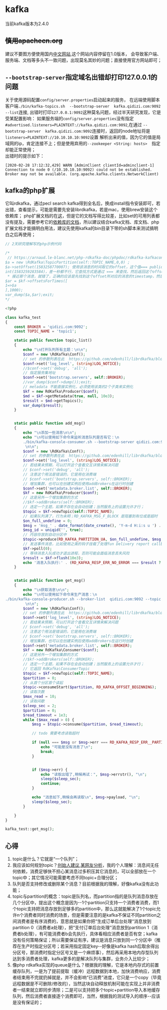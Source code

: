 # kafka 

当前kafka版本为2.4.0   

##  ~~慎用apachecn.org~~  

建议不要图方便使用国内[中文网站](http://kafka.apachecn.org/quickstart.html),这个网站内容停留在1.0版本，
会导致客户端、服务端、文档等多头不一致问题，出现莫名其妙的问题；直接使用官方网站即可；  

##  `--bootstrap-server`指定域名出错却打印127.0.0.1的问题  

关于使用源码配置`config/server.properties`启动起来的服务，
在远端使用脚本客户端`./bin/kafka-topics.sh  --bootstrap-server  kafka.qidizi.com:9092  --list`连接,
出错时打印`127.0.0.1:9092`这种莫名问题，经过半天研究发现，它是受某配置影响：
如果服务端的`config/server.properties`没有指定`#advertised.listeners=PLAINTEXT://kafka.qidizi.com:9092`,在通过
`--bootstrap-server  kafka.qidizi.com:9092`连接时，返回的node地址将是`listeners=PLAINTEXT://10.10.10.10:9092`设置
解析出来的值，因为它的值是局域网的ip，肯定连接不上；但是使用弃用的`--zookeeper <String: hosts>  `指定却能正常使用；  
出错时的提示如下：   

```
[2020-02-28 17:12:32,429] WARN [AdminClient clientId=adminclient-1] Connection to node 0 (/10.10.10.10:9092) could not be established. Broker may not be available. (org.apache.kafka.clients.NetworkClient)
```  


## kafka的php扩展 

它叫rdkafka，通过pecl search kafka得到全名后，换成install指令安装即可，若出错，查看提示，可能是需要先安装librdkafka，若是mac，使用brew安装这个依赖库；
php扩展文档的在[这](https://arnaud.le-blanc.net/php-rdkafka-doc/phpdoc/book.rdkafka.html)，但是它的文档写得比较差，比如set的可用列表都没有提及，需要参考它的[依赖库的文档](https://github.com/edenhill/librdkafka/blob/master/CONFIGURATION.md)，所以建议结合kafka文档、库文档、php扩展文档才能搞明白用法，建议先使用kafka的bin目录下带的sh脚本来测试搞明白之后再使用；  


```php
// 2天研究理解写的php示例代码

/*
 // https://arnaud.le-blanc.net/php-rdkafka-doc/phpdoc/rdkafka-kafkaconsumer.offsetsfortimes.html 用例
$a = new \RdKafka\TopicPartition(self::TOPIC_NAME,0,0) ;
$a->setOffset(1583258770007); 使用该消息的时间取它的offset，这个值=== public $timestamp =>
int(1583259283584)，差一秒都不行，它查找方式是通过 === 来查找，然后返回这个offset的，所以你若理解为随便填写个时间，它会返回最
 * 接近那个消息，就错了，正确的应该是先找到这个offset所对应的消息的timestamp，然后赋值
$ar = $kf->offsetsForTimes([
1=>$a
],1000);
var_dump($a,$ar);exit;
*/

<?php

class kafka_test
{
    const BROKER = 'qidizi.com:9092';
    const TOPIC_NAME = 'topic1';

    static public function topic_list()
    {
        echo "\n打开队列所有主题：\n\n";
        $conf = new \RdKafka\Conf();
        // set 的参数列表在此  https://github.com/edenhill/librdkafka/blob/master/CONFIGURATION.md
        $conf->set('log_level', (string)LOG_NOTICE);
        //$conf->set('debug', 'all');
        // 指定服务集地址
        $conf->set('bootstrap.servers', self::BROKER);
        //var_dump($conf->dump());exit;
        // metadata 不能直接实例化，必须使用该类的2个子类来实例化
        $kf = new RdKafka\Producer($conf);
        $md = $kf->getMetadata(true, null, 10e3);
        $result = $md->getTopics();
        var_dump($result);
    }


    static public function add_msg()
    {
        echo "\n添加一些消息\n\n";
        echo "\n可以使用如下命令来监听消息队列是否有它：\n
        ./bin/kafka-console-consumer.sh --bootstrap-server qidizi.com:9092 --topic topic1
         \n\n";
        $conf = new \RdKafka\Conf();
        // set 的参数列表在此  https://github.com/edenhill/librdkafka/blob/master/CONFIGURATION.md
        $conf->set('log_level', (string)LOG_NOTICE);
        // 若结果未预期，可以打开这个查看交互详情来解决问题
        // $conf->set('debug', 'all');
        // 注意这个用法是错误的，它是用在消费端
        // $conf->set('bootstrap.servers', self::BROKER);
        // 增加集群，也可以在创建实例后使用addBrokers在运行时创建
        $conf->set('metadata.broker.list', self::BROKER);
        $kf = new RdKafka\Producer($conf);
        // 这是另外一个增加集群的方式
        //$kf->addBrokers(self::BROKER);
        // 选定一个主题，如果不存在会自动创建；当然服务上的设置允许才行；
        $topic = $kf->newTopic(self::TOPIC_NAME);
        // 如果队列满了，行为未明；RD_KAFKA_MSG_F_BLOCK 是阻塞到有位或是超时
        $on_full_undefine = 0;
        $msg = 'msg_' . date_format(date_create(), 'Y-m-d H:i:s u ') . __FILE__;
        $msg_id = uniqid('', true);
        // 内容存放到自动分区中
        $topic->produce(RD_KAFKA_PARTITION_UA, $on_full_undefine, $msg, $msg_id);
        // 发送事件消息，比如使用之类的钩子挂载了处理fun Delivery report callbacks RdKafka\Conf::setDrMsgCb() [producer]
        $kf->poll(0);
        // 等待消息入队成功才退出进程，否则可能会面临消息丢失风险
        $result = $kf->flush(10e3);
        echo '消息入队执行:' . (RD_KAFKA_RESP_ERR_NO_ERROR === $result ? '成功' : '失败');
    }


    static public function get_msg()
    {
        echo "\n获取消息\n\n";
        echo "\n可以使用如下命令来生产消息：\n
./bin/kafka-console-producer.sh --broker-list  qidizi.com:9092 --topic topic1
         \n\n";
        $conf = new \RdKafka\Conf();
        // set 的参数列表在此  https://github.com/edenhill/librdkafka/blob/master/CONFIGURATION.md
        $conf->set('log_level', (string)LOG_NOTICE);
        // 若结果未预期，可以打开这个查看交互详情来解决问题
        // $conf->set('debug', 'all');
        // 注意这个用法是错误的，它是用在消费端
        // $conf->set('bootstrap.servers', self::BROKER);
        // 增加集群，也可以在创建实例后使用addBrokers在运行时创建
        $conf->set('metadata.broker.list', self::BROKER);
        $kf = new RdKafka\Consumer($conf);
        // 这是另外一个增加集群的方式
        //$kf->addBrokers(self::BROKER);
        // 选定一个主题，如果不存在会自动创建；当然服务上的设置允许才行；
        // 它返回 RdKafka\ConsumerTopic
        $topic = $kf->newTopic(self::TOPIC_NAME);
        $partition = 0;
        // 从首个分区首个读起
        $topic->consumeStart($partition, RD_KAFKA_OFFSET_BEGINNING);
        // 读取次数
        $max_read = 10;
        // 读取间歇
        $sleep_sec = 2;
        $partition = 0;
        $read_timeout = 1e3;
        while ($max_read > 0) {
            $msg = $topic->consume($partition, $read_timeout);

            // todo 需要考虑读取超时

            if (null === $msg or $msg->err === RD_KAFKA_RESP_ERR__PARTITION_EOF) {
                echo "可能是没有消息了\n";
                break;
            }


            if ($msg->err) {
                echo "读取出错了,稍候再试：", $msg->errstr(), "\n";
                sleep($sleep_sec);
                continue;
            }

            echo "消息如下,稍候会再读取\n", $msg->payload, "\n";
            sleep($sleep_sec);
        }

    }
}

kafka_test::get_msg();
```  

## 心得

1.  topic是什么？它就是“一个队列”；  
1.  我应该如何规划topic？[创始人建议](https://www.confluent.io/blog/how-choose-number-topics-partitions-kafka-cluster/),[某网友分析](https://zhuanlan.zhihu.com/p/51825245)，我的个人理解：消息间无任何依赖，消费足够快不担心某消息过多积压其它消息的，可以全部放在一个topic中；其它情况可能需要考虑不同topic+合理分区；  
1.  队列是否支持修改或删除某个消息？目前根据我的理解，好像kafka没有此功能；  
1.  topic与partition的概念：topic是队列名，而partition指的是队列消息存放在几个分区中，提出这个概念是因为--1个partition只支持一个消费者消费，而1个topic支持把消息存放到足够多的partition中，那么这就能解决了1个topic允许n个消费者同时消费的场景，但是需要注意的是kafka不保证不同partition之间消费者是有序消费的，意思就是如果你把“生成订单后台处理“消息放到partition 0（消费者a处理），把“支付订单后台处理“消息放到partition 1（消费者b处理），有可能消费者b会先执行，具体看相应消费者是否有空；kafka没有任何策略保证；所以需要保证有序，建议是消息只放到同一个分区中（推荐在生产时指定分区号；若采用指定固定key--好像是kafka hash后取余得出分区号，那消费时指定分区号又是一个麻烦事），然后再采用本地内存型队列达到多消费者处理，kafka更多的是解决队列与集群，业务介入比较少；   
1.  像php rdkafka实现的queue是什么？根据我的理解，它是本地内存式的前置缓存队列，一是为了提前提取（缓冲）远程数据到本地，加快消费响应，消费者结束用不完就扔掉就是，并不会影响“已消费”进度，它只是一个copy（毕竟远程数据是不可删除/修改的），当然这块自动释放机制可能在实现上并非消费者一结束就立即同步清除；二是可以支持把多个topic+partition导入本地缓存队列，然后消费者直接逐个消费即可，当然，根据我的测试导入的顺序--应该是没有保证的；    
